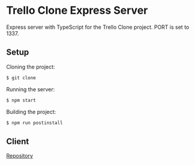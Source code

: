# Trello Clone Express Server

Express server with TypeScript for the Trello Clone project. PORT is set to 1337.

## Setup

Cloning the project:

```bash
$ git clone
```

Running the server:

```bash
$ npm start
```

Building the project:

```bash
$ npm run postinstall
```

## Client

[Repository](https://github.com/Fulfilled-Koala/M3U2TrelloApp-LucasPatron)
